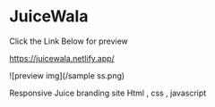 # JuiceWala

Click the Link Below for preview


https://juicewala.netlify.app/

![preview img](/sample ss.png)


Responsive Juice branding site Html , css , javascript
